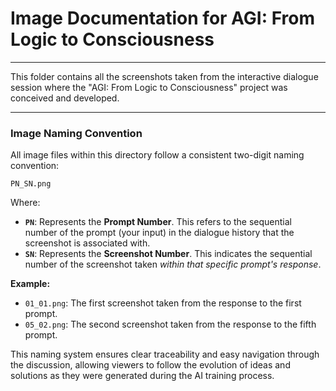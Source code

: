 # Image Documentation for AGI: From Logic to Consciousness

---

This folder contains all the screenshots taken from the interactive dialogue session where the "AGI: From Logic to Consciousness" project was conceived and developed.

---

### Image Naming Convention

All image files within this directory follow a consistent two-digit naming convention:

`PN_SN.png`

Where:

* **`PN`**: Represents the **Prompt Number**. This refers to the sequential number of the prompt (your input) in the dialogue history that the screenshot is associated with.
* **`SN`**: Represents the **Screenshot Number**. This indicates the sequential number of the screenshot taken *within that specific prompt's response*.

**Example:**

* `01_01.png`: The first screenshot taken from the response to the first prompt.
* `05_02.png`: The second screenshot taken from the response to the fifth prompt.

This naming system ensures clear traceability and easy navigation through the discussion, allowing viewers to follow the evolution of ideas and solutions as they were generated during the AI training process.
